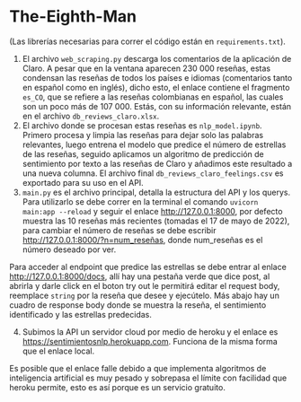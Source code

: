 # The-Eighth-Man

(Las librerías necesarias para correr el código están en `requirements.txt`).

1. El archivo `web_scraping.py` descarga los comentarios de la aplicación de Claro. A pesar que en la ventana aparecen 230 000 reseñas, estas condensan las reseñas de todos los países e idiomas (comentarios tanto en español como en inglés), dicho esto, el enlace contiene el fragmento `es_CO`, que se refiere a las reseñas colombianas en español, las cuales son un poco más de 107 000. Estás, con su información relevante, están en el archivo `db_reviews_claro.xlsx`.
2. El archivo donde se procesan estas reseñas es `nlp_model.ipynb`. Primero procesa y limpia las reseñas para dejar solo las palabras relevantes, luego entrena el modelo que predice el número de estrellas de las reseñas, seguido aplicamos un algoritmo de predicción de sentimiento por texto a las reseñas de Claro y añadimos este resultado a una nueva columna. El archivo final `db_reviews_claro_feelings.csv` es exportado para su uso en el API.
3. `main.py` es el archivo principal, detalla la estructura del API y los querys. Para utilizarlo se debe correr en la terminal el comando `uvicorn main:app --reload` y seguir el enlace http://127.0.0.1:8000, por defecto muestra las 10 reseñas más recientes (tomadas el 17 de mayo de 2022), para cambiar el número de reseñas se debe escribir http://127.0.0.1:8000/?n=num_reseñas, donde num_reseñas es el número deseado por ver.

Para acceder al endpoint que predice las estrellas se debe entrar al enlace http://127.0.0.1:8000/docs, allí hay una pestaña verde que dice post, al abrirla y darle click en el boton try out le permitirá editar el request body, reemplace `string` por la reseña que desee y ejecútelo. Más abajo hay un cuadro de response body donde se muestra la reseña, el sentimiento identificado y las estrellas predecidas.

4. Subimos la API un servidor cloud por medio de heroku y el enlace es https://sentimientosnlp.herokuapp.com. Funciona de la misma forma que el enlace local.

Es posible que el enlace falle debido a que implementa algoritmos de inteligencia artificial es muy pesado y sobrepasa el límite con facilidad que heroku permite, esto es así porque es un servicio gratuito.
